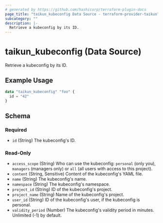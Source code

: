 ```yaml
---
# generated by https://github.com/hashicorp/terraform-plugin-docs
page_title: "taikun_kubeconfig Data Source - terraform-provider-taikun"
subcategory: ""
description: |-
  Retrieve a kubeconfig by its ID.
---
```


# taikun_kubeconfig (Data Source)

Retrieve a kubeconfig by its ID.

## Example Usage

```terraform
data "taikun_kubeconfig" "foo" {
  id = "42"
}
```

<!-- schema generated by tfplugindocs -->
## Schema

### Required

- `id` (String) The kubeconfig's ID.

### Read-Only

- `access_scope` (String) Who can use the kubeconfig: `personal` (only you), `managers` (managers only) or `all` (all users with access to this project).
- `content` (String, Sensitive) Content of the kubeconfig's YAML file.
- `name` (String) The kubeconfig's name.
- `namespace` (String) The kubeconfig's namespace.
- `project_id` (String) ID of the kubeconfig's project.
- `project_name` (String) Name of the kubeconfig's project.
- `user_id` (String) ID of the kubeconfig's user, if the kubeconfig is personal.
- `validity_period` (Number) The kubeconfig's validity period in minutes. Unlimited (-1) by default.
